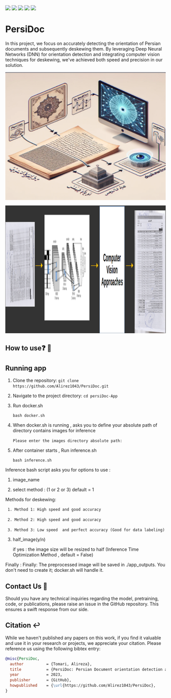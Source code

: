 <span align="center">
    <a href="https://www.tensorflow.org/"><img src="https://img.shields.io/static/v1?label=TensorFlow&message=Official&color=FF6F00&logo=tensorflow"></a>
    <a href="https://pytorch.org/"><img src="https://img.shields.io/static/v1?label=PyTorch&message=Official&color=EE4C2C&logo=pytorch"></a>
    <a href="https://www.tensorflow.org/tfx/guide/serving"><img src="https://img.shields.io/static/v1?label=TensorFlow%20Serving&message=Official&color=FF6F00&logo=tensorflow"></a>
    <a href="https://www.docker.com/"><img src="https://img.shields.io/static/v1?label=Docker&message=Official&color=2496ED&logo=docker"></a>
    <a href="https://flask.palletsprojects.com/en/2.1.x/"><img src="https://img.shields.io/static/v1?label=Flask&message=Official&color=000000&logo=flask"></a>
</span>

# PersiDoc
In this project, we focus on accurately detecting the orientation of Persian documents and subsequently deskewing them. By leveraging Deep Neural Networks (DNN) for orientation detection and integrating computer vision techniques for deskewing, we've achieved both speed and precision in our solution.
<p align="center">
  <img src="https://github.com/Alirez1043/PersiDoc/blob/main/images/Screenshot%20from%202023-11-01%2000-49-44.png" alt="" width="600" height="400">
</p>



<p align="center">
  <img src="https://github.com/Alirez1043/PersiDoc/blob/main/images/Screenshot%20from%202023-11-01%2001-28-00.png" alt="" width="1000" height="400">
</p>


## How to use❓ 🚀

## Running app
1. Clone the repository: `git clone https://github.com/Alirez1043/PersiDoc.git`
2. Navigate to the project directory: `cd persiDoc-App`
3. Run docker.sh
   
   ```
   bash docker.sh
4. When docker.sh is running , asks you to define your absolute path of directory contains images for inference
   
    `Please enter the images directory absolute path: `
5. After container starts , Run inference.sh
   ```
   bash inference.sh
Inference bash script asks you for options to use :

1. image_name

2. select method :  (1 or 2 or 3) default = 1

 Methods for deskewing:
 
     1. Method 1: High speed and good accuracy  
     
     2. Method 2: High speed and good accuracy  
     
     3. Method 3: Low speed  and perfect accuracy (Good for data labeling)

3. half_image(y/n)

    if yes :   the image size will be resized to half (Inference Time Optimization Method , default = False)

Finally :
    Finally: The preprocessed image will be saved in ./app_outputs. You don't need to create it; docker.sh will handle it.
## Contact Us 🤝

Should you have any technical inquiries regarding the model, pretraining, code, or publications, please raise an issue in the GitHub repository. This ensures a swift response from our side.

## Citation ↩️

While we haven't published any papers on this work, if you find it valuable and use it in your research or projects, we appreciate your citation. Please reference us using the following bibtex entry:

```bibtex
@misc{PersiDoc,
  author          = {Tomari, Alireza},
  title           = {PersiDoc: Persian Document orientation detection and deskewing},
  year            = 2023,
  publisher       = {GitHub},
  howpublished    = {\url{https://github.com/Alirez1043/PersiDoc},
}
